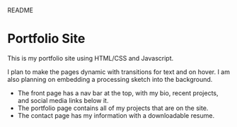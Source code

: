 README   

Portfolio Site
==============

This is my portfolio site using HTML/CSS and Javascript.

I plan to make the pages dynamic with transitions for text and on hover.
I am also planning on embedding a processing sketch into the background.

- The front page has a nav bar at the top, with my bio, recent projects, and social media links below it. 
- The portfolio page contains all of my projects that are on the site. 
- The contact page has my information with a downloadable resume.  
